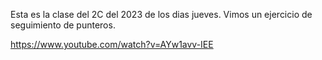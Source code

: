 Esta es la clase del 2C del 2023 de los dias jueves. Vimos un ejercicio de seguimiento de punteros.

https://www.youtube.com/watch?v=AYw1avv-IEE
